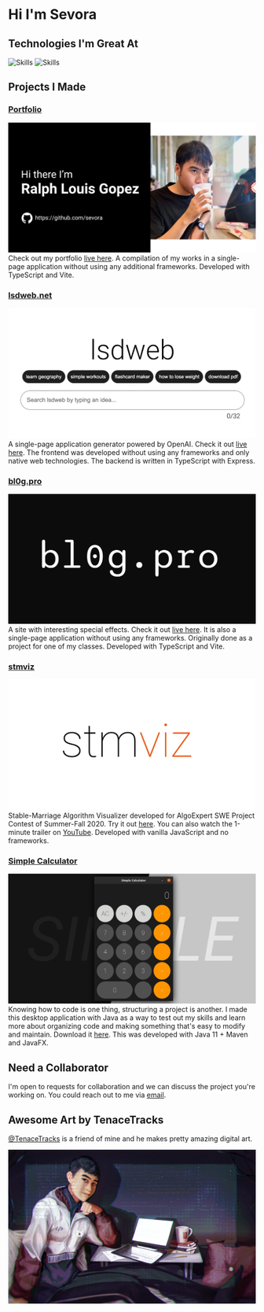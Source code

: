 Hi I'm Sevora
=================

Technologies I'm Great At
----------------------------
![Skills](https://skillicons.dev/icons?i=aws,nodejs,express,mysql,python,pytorch,unity,react,tailwind,electron,tauri,vite&theme=dark)
![Skills](https://skillicons.dev/icons?i=git,p5js,css,bootstrap,html,js,jquery,ts,wasm,cpp,rust,docker&theme=dark)


Projects I Made
------------------
### [Portfolio](https://sevora.github.io/portfolio/)
![](./assets/banners/portfolio.jpg)
Check out my portfolio [live here](https://sevora.github.io/portfolio/). A compilation of my works in a single-page application without using any additional frameworks. Developed with TypeScript and Vite.

### [lsdweb.net](https://lsdweb.net)
![](./assets/banners/lsdweb.jpg)
A single-page application generator powered by OpenAI. Check it out [live here](https://lsdweb.net). The frontend was developed without using any frameworks and only native web technologies. The backend is written in TypeScript with Express. 

### [bl0g.pro](https://bl0g.pro)
![](./assets/banners/bl0g.jpg)
A site with interesting special effects. Check it out [live here](https://bl0g.pro). It is also a single-page application without using any frameworks. Originally done as a project for one of my classes. Developed with TypeScript and Vite.

### [stmviz](https://sevora.github.io/stmviz/)
![](./assets/banners/stmviz.jpg)
Stable-Marriage Algorithm Visualizer developed for AlgoExpert SWE Project Contest of Summer-Fall 2020. Try it out [here](https://sevora.github.io/stmviz/). You can also watch the 1-minute trailer on [YouTube](https://youtu.be/yxNn02h3MzI). Developed with vanilla JavaScript and no frameworks.

### [Simple Calculator](https://github.com/sevora/simple-calculator)
![](./assets/banners/simple-calculator.jpg)
Knowing how to code is one thing, structuring a project is another. I made this desktop application with Java as a way to test out my skills and learn more about organizing code and making something that's easy to modify and maintain. Download it [here](https://github.com/sevora/simple-calculator/releases/tag/v2.0.0). This was developed with Java 11 + Maven and JavaFX.

Need a Collaborator
----------------------
I'm open to requests for collaboration and we can discuss the project you're working on. You could reach out to me via [email](mailto:ralph.louis.g@gmail.com).

Awesome Art by TenaceTracks
---------------------------
[@TenaceTracks](https://twitter.com/TenaceTracks) is a friend of mine and he makes pretty amazing digital art.

![Ralph Louis Gopez as drawn by TenaceTracks](assets/tenacetracks.jpg)